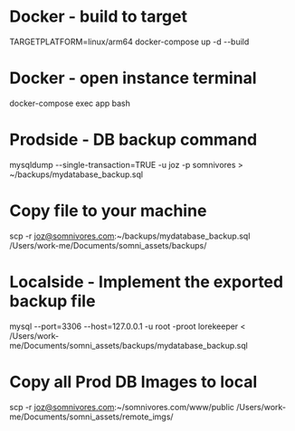 # Docker - build to target
TARGETPLATFORM=linux/arm64 docker-compose up -d --build
# Docker - open instance terminal
docker-compose exec app bash

# Prodside - DB backup command
mysqldump --single-transaction=TRUE -u joz -p somnivores > ~/backups/mydatabase_backup.sql
# Copy file to your machine
scp -r joz@somnivores.com:~/backups/mydatabase_backup.sql /Users/work-me/Documents/somni_assets/backups/
# Localside - Implement the exported backup file
mysql --port=3306 --host=127.0.0.1 -u root -proot lorekeeper < /Users/work-me/Documents/somni_assets/backups/mydatabase_backup.sql

# Copy all Prod DB Images to local
scp -r joz@somnivores.com:~/somnivores.com/www/public /Users/work-me/Documents/somni_assets/remote_imgs/
